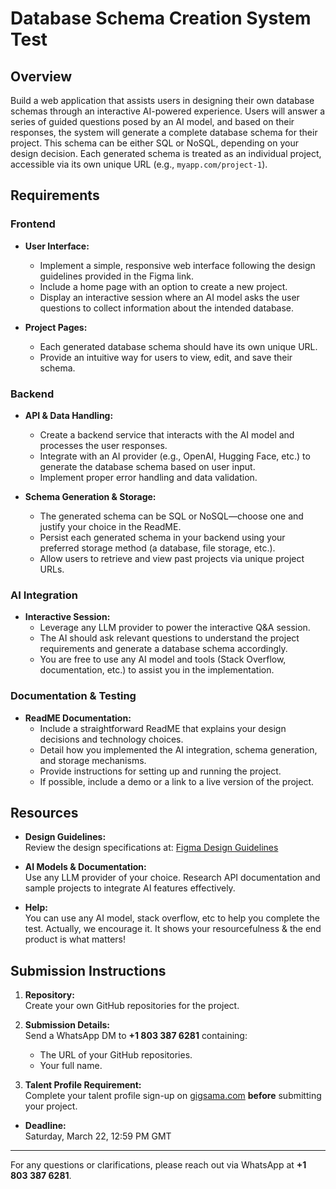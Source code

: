 # Database Schema Creation System Test

## Overview
Build a web application that assists users in designing their own database schemas through an interactive AI-powered experience. Users will answer a series of guided questions posed by an AI model, and based on their responses, the system will generate a complete database schema for their project. This schema can be either SQL or NoSQL, depending on your design decision. Each generated schema is treated as an individual project, accessible via its own unique URL (e.g., `myapp.com/project-1`).

## Requirements

### Frontend
- **User Interface:**  
  - Implement a simple, responsive web interface following the design guidelines provided in the Figma link.  
  - Include a home page with an option to create a new project.
  - Display an interactive session where an AI model asks the user questions to collect information about the intended database.

- **Project Pages:**  
  - Each generated database schema should have its own unique URL.
  - Provide an intuitive way for users to view, edit, and save their schema.

### Backend
- **API & Data Handling:**  
  - Create a backend service that interacts with the AI model and processes the user responses.
  - Integrate with an AI provider (e.g., OpenAI, Hugging Face, etc.) to generate the database schema based on user input.
  - Implement proper error handling and data validation.

- **Schema Generation & Storage:**  
  - The generated schema can be SQL or NoSQL—choose one and justify your choice in the ReadME.
  - Persist each generated schema in your backend using your preferred storage method (a database, file storage, etc.).
  - Allow users to retrieve and view past projects via unique project URLs.

### AI Integration
- **Interactive Session:**  
  - Leverage any LLM provider to power the interactive Q&A session.
  - The AI should ask relevant questions to understand the project requirements and generate a database schema accordingly.
  - You are free to use any AI model and tools (Stack Overflow, documentation, etc.) to assist you in the implementation.

### Documentation & Testing
- **ReadME Documentation:**  
  - Include a straightforward ReadME that explains your design decisions and technology choices.
  - Detail how you implemented the AI integration, schema generation, and storage mechanisms.
  - Provide instructions for setting up and running the project.
  - If possible, include a demo or a link to a live version of the project.

## Resources
- **Design Guidelines:**  
  Review the design specifications at: [Figma Design Guidelines](https://www.figma.com/design/sTaho4kTFib0OmS5Q1H3pd/Full-Stack-Test)
  
- **AI Models & Documentation:**  
  Use any LLM provider of your choice. Research API documentation and sample projects to integrate AI features effectively.

- **Help:**  
  You can use any AI model, stack overflow, etc to help you complete the test. Actually, we encourage it. It shows your resourcefulness & the end product is what matters!

## Submission Instructions
1. **Repository:**  
   Create your own GitHub repositories for the project.

2. **Submission Details:**  
   Send a WhatsApp DM to **+1 803 387 6281** containing:
   - The URL of your GitHub repositories.
   - Your full name.

3. **Talent Profile Requirement:**  
   Complete your talent profile sign-up on [gigsama.com](4170
   ) **before** submitting your project.

- **Deadline:**  
  Saturday, March 22, 12:59 PM GMT

---

For any questions or clarifications, please reach out via WhatsApp at **+1 803 387 6281**.
